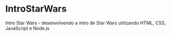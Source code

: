 # IntroStarWars
Intro Star Wars - desenvolvendo a intro de Star Wars utilizando HTML, CSS, JavaScript e Node.js
